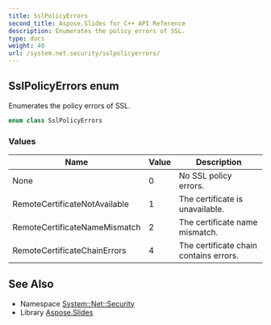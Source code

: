 ```yaml
---
title: SslPolicyErrors
second_title: Aspose.Slides for C++ API Reference
description: Enumerates the policy errors of SSL.
type: docs
weight: 40
url: /system.net.security/sslpolicyerrors/
---
```

## SslPolicyErrors enum


Enumerates the policy errors of SSL.

```cpp
enum class SslPolicyErrors
```

### Values

| Name | Value | Description |
| --- | --- | --- |
| None | 0 | No SSL policy errors. |
| RemoteCertificateNotAvailable | 1 | The certificate is unavailable. |
| RemoteCertificateNameMismatch | 2 | The certificate name mismatch. |
| RemoteCertificateChainErrors | 4 | The certificate chain contains errors. |

## See Also

* Namespace [System::Net::Security](../)
* Library [Aspose.Slides](../../)